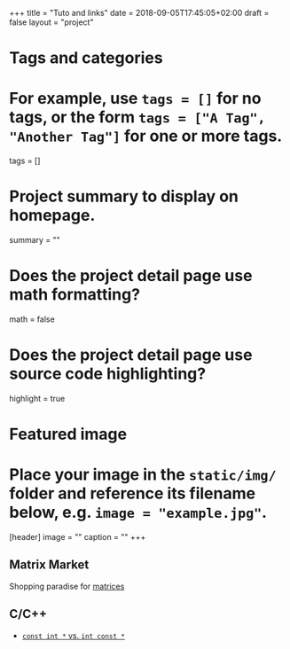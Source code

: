 +++
title = "Tuto and links"
date = 2018-09-05T17:45:05+02:00
draft = false
layout = "project"

# Tags and categories
# For example, use `tags = []` for no tags, or the form `tags = ["A Tag", "Another Tag"]` for one or more tags.
tags = []

# Project summary to display on homepage.
summary = ""

# Does the project detail page use math formatting?
math = false

# Does the project detail page use source code highlighting?
highlight = true


# Featured image
# Place your image in the `static/img/` folder and reference its filename below, e.g. `image = "example.jpg"`.
[header]
image = ""
caption = ""
+++

## Matrix Market

Shopping paradise for [matrices](https://math.nist.gov/MatrixMarket/)

## C/C++

- [`const int *` vs. `int const *`](https://stackoverflow.com/questions/1143262/what-is-the-difference-between-const-int-const-int-const-and-int-const)